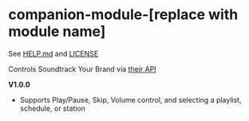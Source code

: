 # companion-module-[replace with module name]
See [HELP.md](./HELP.md) and [LICENSE](./LICENSE)

Controls Soundtrack Your Brand via [their API](https://studio.apollographql.com/public/soundtrack/)

**V1.0.0**

- Supports Play/Pause, Skip, Volume control, and selecting a playlist, schedule, or station